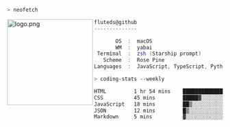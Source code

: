 ```zsh
> neofetch
```

<!--img align="left" src="https://github.com/fluteds.png" alt="logo.png" width="200"/>-->
<img align="left" src="https://external-content.duckduckgo.com/iu/?u=https%3A%2F%2F78.media.tumblr.com%2F975fca5f82161b190efdcaa05ffbd4ec%2Ftumblr_p6q6m9TJF01x3p3jmo1_500.png&f=1&nofb=1" alt="logo.png" width="200"/>

```csharp
fluteds@github
--------------

       OS  :  macOS
       WM  :  yabai
 Terminal  :  zsh (Starship prompt)  
   Scheme  :  Rose Pine  
Languages  :  JavaScript, TypeScript, Python, HTML, CSS  

```

```zsh
> coding-stats --weekly
```

<!--START_SECTION:waka-->

```txt
HTML         1 hr 54 mins    ██████████████░░░░░░░░░░░   55.93 %
CSS          45 mins         █████▓░░░░░░░░░░░░░░░░░░░   22.37 %
JavaScript   18 mins         ██▒░░░░░░░░░░░░░░░░░░░░░░   08.99 %
JSON         12 mins         █▒░░░░░░░░░░░░░░░░░░░░░░░   05.92 %
Markdown     5 mins          ▓░░░░░░░░░░░░░░░░░░░░░░░░   02.86 %
```

<!--END_SECTION:waka-->
